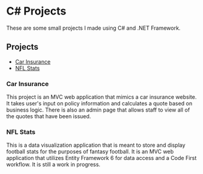 # C# Projects

These are some small projects I made using C# and .NET Framework.
## Projects
* [Car Insurance](https://github.com/Ahmed-Ghafoori/CarInsurance)
* [NFL Stats](https://github.com/Ahmed-Ghafoori/The-Tech-Academy-Basic-C-Sharp-Projects.) 
### Car Insurance
This project is an MVC web application that mimics a car insurance website. It takes user's input on policy information and calculates a quote based on business logic. There is also an admin page that allows staff to view all of the quotes that have been issued.
### NFL Stats
This is a data visualization application that is meant to store and display football stats for the purposes of fantasy football. It is an MVC web application that utilizes Entity Framework 6 for data access and a Code First workflow. It is still a work in progress.
